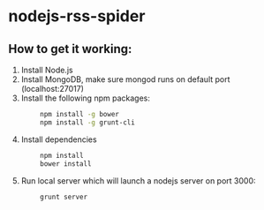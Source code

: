 nodejs-rss-spider
=================

## How to get it working:

1. Install Node.js
2. Install MongoDB, make sure mongod runs on default port (localhost:27017)
3. Install the following npm packages:
```sh
        npm install -g bower
        npm install -g grunt-cli
```
4. Install dependencies
```sh
        npm install
        bower install
```
5. Run local server which will launch a nodejs server on port 3000:
```sh
        grunt server
```